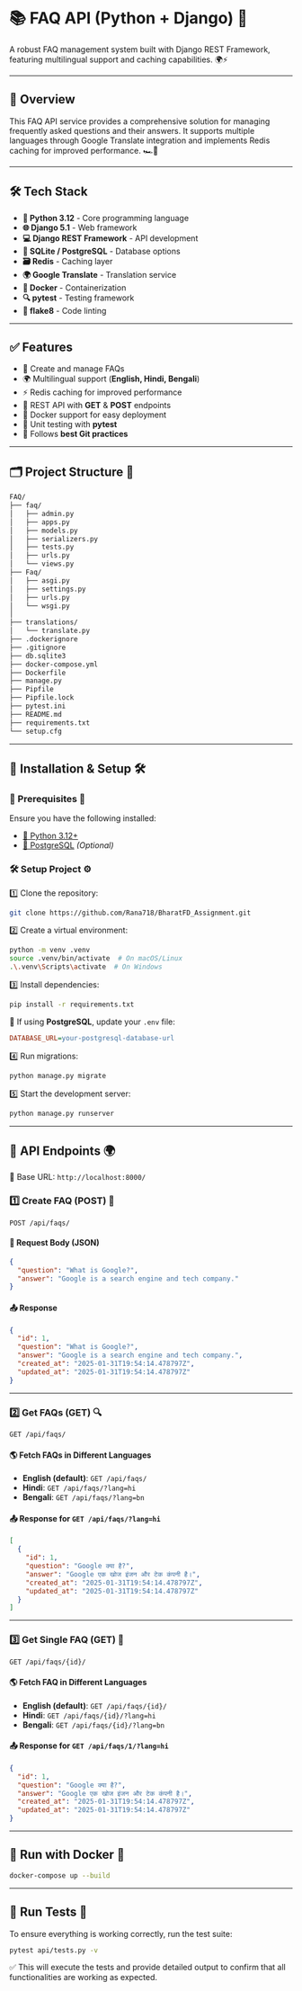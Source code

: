 # 📚 FAQ API (Python + Django) 🚀

A robust FAQ management system built with Django REST Framework, featuring multilingual support and caching capabilities. 🌍⚡

---

## 🚀 Overview

This FAQ API service provides a comprehensive solution for managing frequently asked questions and their answers. It supports multiple languages through Google Translate integration and implements Redis caching for improved performance. 🏎️💨

---

## 🛠️ Tech Stack

- **🐍 Python 3.12** - Core programming language
- **🌐 Django 5.1** - Web framework
- **💻 Django REST Framework** - API development
- **💾 SQLite / PostgreSQL** - Database options
- **🗃️ Redis** - Caching layer
- **🌍 Google Translate** - Translation service
- **🐳 Docker** - Containerization
- **🔍 pytest** - Testing framework
- **🧹 flake8** - Code linting

---

## ✅ Features

- 📌 Create and manage FAQs
- 🌍 Multilingual support (**English, Hindi, Bengali**)
- ⚡ Redis caching for improved performance
- 🔗 REST API with **GET** & **POST** endpoints
- 🐳 Docker support for easy deployment
- 🧪 Unit testing with **pytest**
- 📖 Follows **best Git practices**

---

## 🗂️ Project Structure 📂

```bash
FAQ/
├── faq/
│   ├── admin.py
│   ├── apps.py
│   ├── models.py
│   ├── serializers.py
│   ├── tests.py
│   ├── urls.py
│   └── views.py
├── Faq/
│   ├── asgi.py
│   ├── settings.py
│   ├── urls.py
│   └── wsgi.py
│
├── translations/
│   └── translate.py
├── .dockerignore
├── .gitignore
├── db.sqlite3
├── docker-compose.yml
├── Dockerfile
├── manage.py
├── Pipfile
├── Pipfile.lock
├── pytest.ini
├── README.md
├── requirements.txt
└── setup.cfg
```

---

## 🚀 Installation & Setup 🛠️

### 🔧 Prerequisites 📌

Ensure you have the following installed:

- [🐍 Python 3.12+](https://www.python.org/downloads/)
- [🐘 PostgreSQL](https://console.neon.tech/app/projects) *(Optional)*

### 🛠️ Setup Project ⚙️

1️⃣ Clone the repository:

```bash
git clone https://github.com/Rana718/BharatFD_Assignment.git
```

2️⃣ Create a virtual environment:

```bash
python -m venv .venv
source .venv/bin/activate  # On macOS/Linux
.\.venv\Scripts\activate  # On Windows
```

3️⃣ Install dependencies:

```bash
pip install -r requirements.txt
```

🔹 If using **PostgreSQL**, update your `.env` file:

```ini
DATABASE_URL=your-postgresql-database-url
```

4️⃣ Run migrations:

```bash
python manage.py migrate
```

5️⃣ Start the development server:

```bash
python manage.py runserver
```

---

## 📡 API Endpoints 🌍

📍 Base URL: `http://localhost:8000/`

### 1️⃣ Create FAQ (POST) 📝

```http
POST /api/faqs/
```

#### 📩 Request Body (JSON)

```json
{
  "question": "What is Google?",
  "answer": "Google is a search engine and tech company."
}
```

#### 📤 Response

```json
{
  "id": 1,
  "question": "What is Google?",
  "answer": "Google is a search engine and tech company.",
  "created_at": "2025-01-31T19:54:14.478797Z",
  "updated_at": "2025-01-31T19:54:14.478797Z"
}
```

---

### 2️⃣ Get FAQs (GET) 🔍

```http
GET /api/faqs/
```

#### 🌎 Fetch FAQs in Different Languages

- **English (default)**: `GET /api/faqs/`
- **Hindi**: `GET /api/faqs/?lang=hi`
- **Bengali**: `GET /api/faqs/?lang=bn`

#### 📤 Response for `GET /api/faqs/?lang=hi`

```json
[
  {
    "id": 1,
    "question": "Google क्या है?",
    "answer": "Google एक खोज इंजन और टेक कंपनी है।",
    "created_at": "2025-01-31T19:54:14.478797Z",
    "updated_at": "2025-01-31T19:54:14.478797Z"
  }
]
```

---

### 3️⃣ Get Single FAQ (GET) 📄

```http
GET /api/faqs/{id}/
```

#### 🌎 Fetch FAQ in Different Languages

- **English (default)**: `GET /api/faqs/{id}/`
- **Hindi**: `GET /api/faqs/{id}/?lang=hi`
- **Bengali**: `GET /api/faqs/{id}/?lang=bn`

#### 📤 Response for `GET /api/faqs/1/?lang=hi`

```json
{
  "id": 1,
  "question": "Google क्या है?",
  "answer": "Google एक खोज इंजन और टेक कंपनी है।",
  "created_at": "2025-01-31T19:54:14.478797Z",
  "updated_at": "2025-01-31T19:54:14.478797Z"
}
```

---

## 🐳 Run with Docker 🚢

```bash
docker-compose up --build
```

---

## 🚨 Run Tests 🧪

To ensure everything is working correctly, run the test suite:

```bash
pytest api/tests.py -v  
```

✅ This will execute the tests and provide detailed output to confirm that all functionalities are working as expected.

